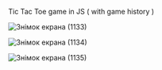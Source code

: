 Tic Tac Toe game in JS ( with game history )

![Знімок екрана (1133)](https://github.com/user-attachments/assets/f6f8edbc-a666-40ac-be1d-763fa201bdbd)


![Знімок екрана (1134)](https://github.com/user-attachments/assets/644ee5e2-2761-40a9-8f89-4b52bf2834d1)


![Знімок екрана (1135)](https://github.com/user-attachments/assets/af35d89e-9121-4e13-b0b0-ec0107cac14f)
